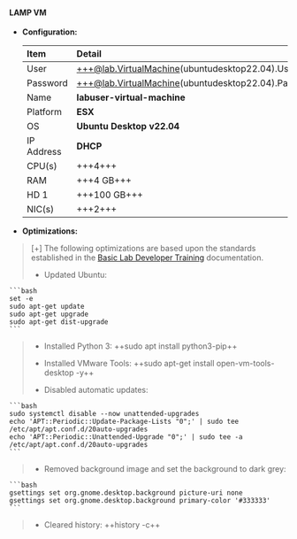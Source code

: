 #### LAMP VM

- **Configuration:**

    | Item | Detail |
    |:---------|:---------|
    | User | +++@lab.VirtualMachine(ubuntudesktop22.04).Username+++ |
    | Password | +++@lab.VirtualMachine(ubuntudesktop22.04).Password+++ |
    | Name   | **labuser-virtual-machine**   |
    | Platform | **ESX** |
    | OS | **Ubuntu Desktop v22.04** |
    | IP Address   | **DHCP**   |
    | CPU(s) | +++4+++ |
    | RAM | +++4 GB+++ |
    | HD 1 | +++100 GB+++ |
    | NIC(s) | +++2+++ |

- **Optimizations:**

>[+] The following optimizations are based upon the standards established in the [Basic Lab Developer Training](https://labondemand.com/LabProfile/Instructions/132658?instructionsSetId=227922#lab-optimisation) documentation.
>
>- Updated Ubuntu:
>
    ```bash
    set -e
    sudo apt-get update
    sudo apt-get upgrade
    sudo apt-get dist-upgrade
    ```
>- Installed Python 3: ++sudo apt install python3-pip++
>
>- Installed VMware Tools: ++sudo apt-get install open-vm-tools-desktop -y++
>
>- Disabled automatic updates:
>
    ```bash
    sudo systemctl disable --now unattended-upgrades
    echo 'APT::Periodic::Update-Package-Lists "0";' | sudo tee /etc/apt/apt.conf.d/20auto-upgrades
    echo 'APT::Periodic::Unattended-Upgrade "0";' | sudo tee -a /etc/apt/apt.conf.d/20auto-upgrades
    ```
>- Removed background image and set the background to dark grey:   
>
    ```bash
    gsettings set org.gnome.desktop.background picture-uri none
    gsettings set org.gnome.desktop.background primary-color '#333333'
    ```
>
>- Cleared history: ++history -c++
>
